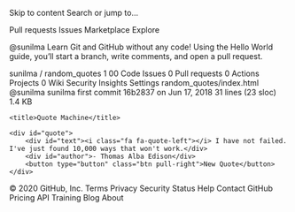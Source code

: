 Skip to content
Search or jump to…

Pull requests
Issues
Marketplace
Explore
 
@sunilma 
Learn Git and GitHub without any code!
Using the Hello World guide, you’ll start a branch, write comments, and open a pull request.


sunilma
/
random_quotes
1
00
 Code Issues 0 Pull requests 0 Actions Projects 0 Wiki Security Insights Settings
random_quotes/index.html
@sunilma sunilma first commit
16b2837 on Jun 17, 2018
31 lines (23 sloc)  1.4 KB
 
<!DOCTYPE html>
<html>
<head>
<meta charset="UTF-8">
	<!-- Latest compiled and minified CSS -->
<link rel="stylesheet" href="https://maxcdn.bootstrapcdn.com/bootstrap/3.3.6/css/bootstrap.min.css" integrity="sha384-1q8mTJOASx8j1Au+a5WDVnPi2lkFfwwEAa8hDDdjZlpLegxhjVME1fgjWPGmkzs7" crossorigin="anonymous">
<link rel="stylesheet" type="text/css" href="https://maxcdn.bootstrapcdn.com/font-awesome/4.6.3/css/font-awesome.min.css">

<link rel="stylesheet" href="style.css">

<!-- Latest compiled and minified JavaScript -->
<script src="https://maxcdn.bootstrapcdn.com/bootstrap/3.3.6/js/bootstrap.min.js" integrity="sha384-0mSbJDEHialfmuBBQP6A4Qrprq5OVfW37PRR3j5ELqxss1yVqOtnepnHVP9aJ7xS" crossorigin="anonymous"></script>
<script   src="https://code.jquery.com/jquery-2.2.4.min.js"   integrity="sha256-BbhdlvQf/xTY9gja0Dq3HiwQF8LaCRTXxZKRutelT44="   crossorigin="anonymous"></script>
<script   src="https://code.jquery.com/ui/1.12.0/jquery-ui.min.js"   integrity="sha256-eGE6blurk5sHj+rmkfsGYeKyZx3M4bG+ZlFyA7Kns7E="   crossorigin="anonymous"></script>
<script type="text/javascript" src="quoter.js"></script>

	<title>Quote Machine</title>
</head>
<body>

	<div id="quote">
		<div id="text"><i class="fa fa-quote-left"></i> I have not failed. I've just found 10,000 ways that won't work.</div>
		<div id="author">- Thomas Alba Edison</div>
		<button type="button" class="btn pull-right">New Quote</button>
	</div>

	


</body>
</html>
© 2020 GitHub, Inc.
Terms
Privacy
Security
Status
Help
Contact GitHub
Pricing
API
Training
Blog
About
